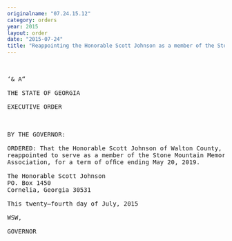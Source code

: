 ```yaml
---
originalname: "07.24.15.12"
category: orders
year: 2015
layout: order
date: "2015-07-24"
title: "Reappointing the Honorable Scott Johnson as a member of the Stone Mountain Memorial Association"
---
```

<pre>
 

‘& A“

THE STATE OF GEORGIA

EXECUTIVE ORDER

 

BY THE GOVERNOR:

ORDERED: That the Honorable Scott Johnson of Walton County, Georgia, is
reappointed to serve as a member of the Stone Mountain Memorial
Association, for a term of ofﬁce ending May 20, 2019.

The Honorable Scott Johnson
PO. Box 1450
Cornelia, Georgia 30531

This twenty—fourth day of July, 2015

WSW,

GOVERNOR

</pre>
